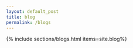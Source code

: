 ```yaml
---
layout: default_post
title: blog
permalink: /blogs
---
```

 
{% include sections/blogs.html items=site.blog%}

